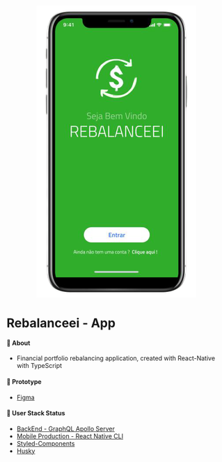 <p align="center">
   <img src=".github/Rebalanceei.png" alt="Rebalanceei"/>
</p>

# Rebalanceei - App

#### :postbox: About

- Financial portfolio rebalancing application, created with React-Native with TypeScript

#### :pushpin: Prototype

- [Figma](https://www.figma.com/proto/qfuBhnUegnf4mvHtFPEUsO/Untitled?node-id=25%3A885&scaling=scale-down)

#### :rocket: User Stack Status

- [BackEnd - GraphQL Apollo Server](https://github.com/mayconline/graphql-apollo-server)
- [Mobile Production - React Native CLI](https://github.com/mayconline/rebalanceei-rncli)
- [Styled-Components](https://styled-components.com/docs/basics#react-native)
- [Husky](https://github.com/typicode/husky#readme)
